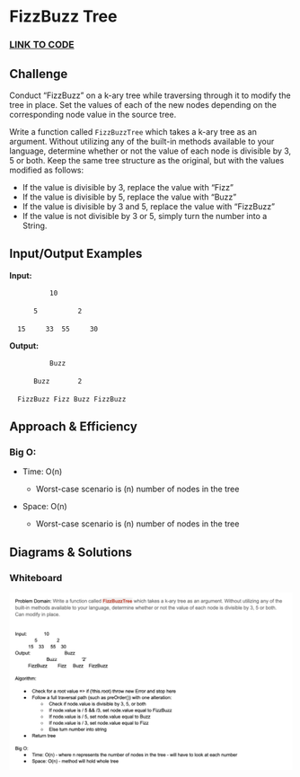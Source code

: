 # FizzBuzz Tree

### **[LINK TO CODE](https://github.com/alex-whan/data-structures-and-algorithms/blob/master/javascript/challenges/fizzBuzzTree/fizz-buzz-tree.js)**

## Challenge

Conduct “FizzBuzz” on a k-ary tree while traversing through it to modify the tree in place. Set the values of each of the new nodes depending on the corresponding node value in the source tree.

Write a function called `FizzBuzzTree` which takes a k-ary tree as an argument. Without utilizing any of the built-in methods available to your language, determine whether or not the value of each node is divisible by 3, 5 or both. Keep the same tree structure as the original, but with the values modified as follows:

- If the value is divisible by 3, replace the value with “Fizz”
- If the value is divisible by 5, replace the value with “Buzz”
- If the value is divisible by 3 and 5, replace the value with “FizzBuzz”
- If the value is not divisible by 3 or 5, simply turn the number into a String.

## Input/Output Examples

**Input:**

              10

          5          2

      15     33  55     30

**Output:**

              Buzz

          Buzz       2

      FizzBuzz Fizz Buzz FizzBuzz

## Approach & Efficiency

### Big O:

- Time: O(n)

  - Worst-case scenario is (n) number of nodes in the tree

- Space: O(n)

  - Worst-case scenario is (n) number of nodes in the tree

## Diagrams & Solutions

### Whiteboard

![FizzBuzzTree Whiteboard 1](./fizzBuzzTree.png)
